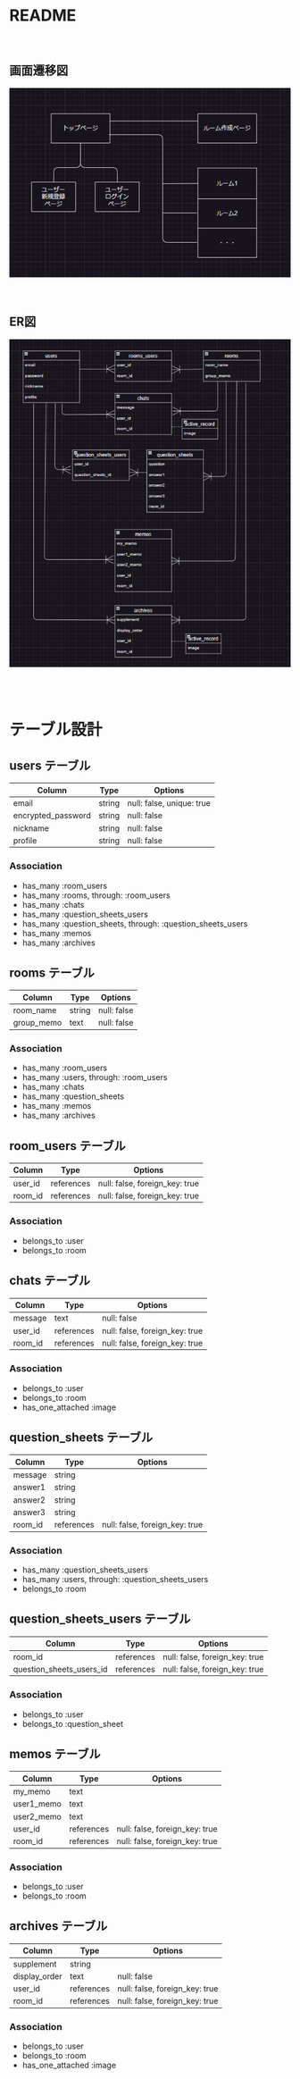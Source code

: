 # README


<br>

## 画面遷移図
![Logo](images/screen_transition_diagram.png)

<br>

## ER図
![Logo](images/entity_relationship_diagram.png)

<br><br>

# テーブル設計

## users テーブル

| Column             | Type   | Options     |
| ------------------ | ------ | ----------- |
| email              | string | null: false, unique: true |
| encrypted_password | string | null: false |
| nickname           | string | null: false |
| profile            | string | null: false |

### Association

- has_many :room_users
- has_many :rooms, through: :room_users
- has_many :chats
- has_many :question_sheets_users
- has_many :question_sheets, through: :question_sheets_users
- has_many :memos
- has_many :archives


## rooms テーブル

| Column            | Type    | Options     |
| ----------------- | ------- | ----------- |
| room_name         | string  | null: false |
| group_memo        | text    | null: false |

### Association

- has_many :room_users
- has_many :users, through: :room_users
- has_many :chats
- has_many :question_sheets
- has_many :memos
- has_many :archives


## room_users テーブル

| Column            | Type    | Options     |
| ----------------- | ------- | ----------- |
| user_id           | references | null: false, foreign_key: true |
| room_id           | references | null: false, foreign_key: true |

### Association

- belongs_to :user
- belongs_to :room



## chats テーブル

| Column            | Type       | Options     |
| ----------------- | ---------- | ----------- |
| message           | text       | null: false |
| user_id           | references | null: false, foreign_key: true |
| room_id           | references | null: false, foreign_key: true |

### Association

- belongs_to :user
- belongs_to :room
- has_one_attached :image


## question_sheets テーブル

| Column            | Type       | Options     |
| ----------------- | ---------- | ----------- |
| message           | string     
| answer1           | string
| answer2           | string
| answer3           | string
| room_id           | references | null: false, foreign_key: true |

### Association

- has_many :question_sheets_users
- has_many :users, through: :question_sheets_users
- belongs_to :room


## question_sheets_users テーブル

| Column            | Type       | Options     |
| ----------------- | ---------- | ----------- |
| room_id           | references | null: false, foreign_key: true |
| question_sheets_users_id       | references | null: false, foreign_key: true |

### Association

- belongs_to :user
- belongs_to :question_sheet


## memos テーブル

| Column            | Type       | Options     |
| ----------------- | ---------- | ----------- |
| my_memo           | text       
| user1_memo        | text       
| user2_memo        | text       
| user_id           | references | null: false, foreign_key: true |
| room_id           | references | null: false, foreign_key: true |

### Association

- belongs_to :user
- belongs_to :room


## archives テーブル

| Column            | Type       | Options     |
| ----------------- | ---------- | ----------- |
| supplement        | string       
| display_order     | text       | null: false |
| user_id           | references | null: false, foreign_key: true |
| room_id           | references | null: false, foreign_key: true |

### Association

- belongs_to :user
- belongs_to :room
- has_one_attached :image